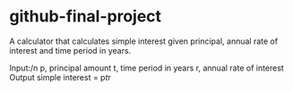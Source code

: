# github-final-project

A calculator that calculates simple interest given principal, annual rate of interest and time period in years.

Input:/n
   p, principal amount
   t, time period in years
   r, annual rate of interest
Output
   simple interest = p*t*r
